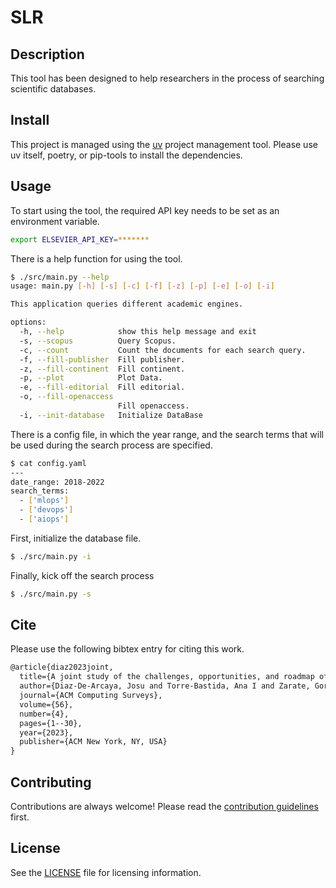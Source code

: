# SLR

## Description

This tool has been designed to help researchers in the process of searching scientific databases.

## Install

This project is managed using the [uv](https://github.com/astral-sh/uv) project management tool. Please use uv itself, poetry, or pip-tools to install the dependencies.

## Usage

To start using the tool, the required API key needs to be set as an environment variable.

```bash
export ELSEVIER_API_KEY=*******
```

There is a help function for using the tool.

```bash
$ ./src/main.py --help
usage: main.py [-h] [-s] [-c] [-f] [-z] [-p] [-e] [-o] [-i]

This application queries different academic engines.

options:
  -h, --help            show this help message and exit
  -s, --scopus          Query Scopus.
  -c, --count           Count the documents for each search query.
  -f, --fill-publisher  Fill publisher.
  -z, --fill-continent  Fill continent.
  -p, --plot            Plot Data.
  -e, --fill-editorial  Fill editorial.
  -o, --fill-openaccess
                        Fill openaccess.
  -i, --init-database   Initialize DataBase
```

There is a config file, in which the year range, and the search terms that will be used during the search process are specified.

```bash
$ cat config.yaml 
---
date_range: 2018-2022
search_terms:
  - ['mlops']
  - ['devops']
  - ['aiops']
```

First, initialize the database file.

```bash
$ ./src/main.py -i
```

Finally, kick off the search process

```bash
$ ./src/main.py -s
```

## Cite

Please use the following bibtex entry for citing this work.

```latex
@article{diaz2023joint,
  title={A joint study of the challenges, opportunities, and roadmap of mlops and aiops: A systematic survey},
  author={Diaz-De-Arcaya, Josu and Torre-Bastida, Ana I and Zarate, Gorka and Minon, Raul and Almeida, Aitor},
  journal={ACM Computing Surveys},
  volume={56},
  number={4},
  pages={1--30},
  year={2023},
  publisher={ACM New York, NY, USA}
}
```

## Contributing

Contributions are always welcome! Please read the [contribution guidelines](https://docs.github.com/en/get-started/exploring-projects-on-github/contributing-to-a-project) first.

## License

See the [LICENSE](https://github.com/josu-arcaya/slr/blob/master/LICENSE) file for licensing information.
